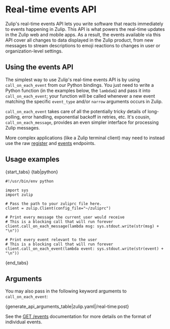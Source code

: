 # Real-time events API

Zulip's real-time events API lets you write software that reacts
immediately to events happening in Zulip.  This API is what powers the
real-time updates in the Zulip web and mobile apps.  As a result, the
events available via this API cover all changes to data displayed in
the Zulip product, from new messages to stream descriptions to
emoji reactions to changes in user or organization-level settings.

## Using the events API

The simplest way to use Zulip's real-time events API is by using
`call_on_each_event` from our Python bindings.  You just need to write
a Python function (in the examples below, the `lambda`s) and pass it
into `call_on_each_event`; your function will be called whenever a new
event matching the specific `event_type` and/or `narrow` arguments
occurs in Zulip.

`call_on_each_event` takes care of all the potentially tricky details
of long-polling, error handling, exponential backoff in retries, etc.
It's cousin, `call_on_each_message`, provides an even simpler
interface for processing Zulip messages.

More complex applications (like a Zulip terminal client) may need to
instead use the raw [register](/api/register-queue) and
[events](/api/get-events) endpoints.

## Usage examples

{start_tabs}
{tab|python}

```
#!/usr/bin/env python

import sys
import zulip

# Pass the path to your zuliprc file here.
client = zulip.Client(config_file="~/zuliprc")

# Print every message the current user would receive
# This is a blocking call that will run forever
client.call_on_each_message(lambda msg: sys.stdout.write(str(msg) + "\n"))

# Print every event relevant to the user
# This is a blocking call that will run forever
client.call_on_each_event(lambda event: sys.stdout.write(str(event) + "\n"))
```

{end_tabs}

## Arguments

You may also pass in the following keyword arguments to `call_on_each_event`:

{generate_api_arguments_table|zulip.yaml|/real-time:post}

See the [GET /events](/api/get-events) documentation for
more details on the format of individual events.
